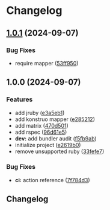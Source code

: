 # Changelog

## [1.0.1](https://github.com/DashBrains/konstruo/compare/v1.0.0...v1.0.1) (2024-09-07)


### Bug Fixes

* require mapper ([53ff950](https://github.com/DashBrains/konstruo/commit/53ff9505a866b3d45832f5027caf5a5df122b084))

## 1.0.0 (2024-09-07)


### Features

* add jruby ([e3a5eb1](https://github.com/DashBrains/konstruo/commit/e3a5eb11eba0f932611e1d6871679b2942da51aa))
* add konstruo mapper ([e285212](https://github.com/DashBrains/konstruo/commit/e285212a6ebc861a7ca0b8f297dc2002dfe95789))
* add matrix ([470d501](https://github.com/DashBrains/konstruo/commit/470d50167820def2a1a508a5388bfb7f214c1b1d))
* add rspec ([96d61e5](https://github.com/DashBrains/konstruo/commit/96d61e5dc2068e40034666c8eda74c882d0d4539))
* **dev:** add bundler audit ([f5fb9ab](https://github.com/DashBrains/konstruo/commit/f5fb9ab4b460d33d0aac2f39a7cdde5fbc8252b2))
* initialize project ([e2619b0](https://github.com/DashBrains/konstruo/commit/e2619b0f2562bcf5e3b23b9b60ba385c7aa4257d))
* remove unsupported ruby ([33fefe7](https://github.com/DashBrains/konstruo/commit/33fefe73013b9a217a4b8d3872ce2e374cb10b8e))


### Bug Fixes

* **ci:** action reference ([7f784d3](https://github.com/DashBrains/konstruo/commit/7f784d3ac142680f93afc4ca1b10066dd0d19b70))

## Changelog
